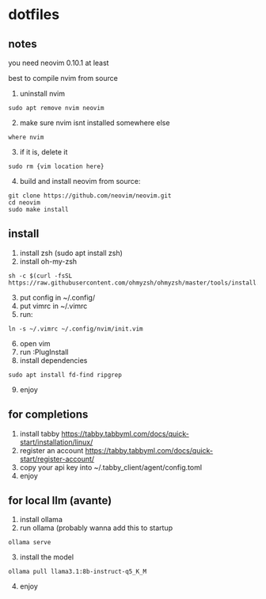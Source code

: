 # dotfiles

## notes
you need neovim 0.10.1 at least

best to compile nvim from source

1. uninstall nvim
```
sudo apt remove nvim neovim
```
2. make sure nvim isnt installed somewhere else
```
where nvim
```
3. if it is, delete it
```
sudo rm {vim location here}
```
4. build and install neovim from source:
```
git clone https://github.com/neovim/neovim.git
cd neovim
sudo make install
```

## install

1. install zsh (sudo apt install zsh)
2. install oh-my-zsh
```
sh -c $(curl -fsSL https://raw.githubusercontent.com/ohmyzsh/ohmyzsh/master/tools/install.sh)
```
3. put config in ~/.config/
4. put vimrc in ~/.vimrc
5. run:
```
ln -s ~/.vimrc ~/.config/nvim/init.vim
```
6. open vim
7. run :PlugInstall
8. install dependencies
```
sudo apt install fd-find ripgrep
```
9. enjoy

## for completions

1. install tabby
https://tabby.tabbyml.com/docs/quick-start/installation/linux/
2. register an account
https://tabby.tabbyml.com/docs/quick-start/register-account/
3. copy your api key into ~/.tabby_client/agent/config.toml
4. enjoy

## for local llm (avante)

1. install ollama
2. run ollama (probably wanna add this to startup
```
ollama serve
```
3. install the model
```
ollama pull llama3.1:8b-instruct-q5_K_M
```
4. enjoy
